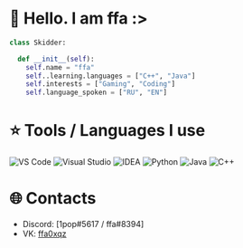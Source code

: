 # 👋 Hello. I am ffa :>

```python
class Skidder:

  def __init__(self):
    self.name = "ffa"
    self..learning.languages = ["C++", "Java"]
    self.interests = ["Gaming", "Coding"]
    self.language_spoken = ["RU", "EN"]
```

# ⭐ Tools / Languages I use
![VS Code](https://img.shields.io/badge/Editor-VS_Code-informational?style=for-the-badge&logo=visual-studio-code&logoColor=white&color=6aa6f8)
![Visual Studio](https://img.shields.io/badge/Visual-Studio-informational?style=for-the-badge&logo=visual-studio&logoColor=white&color=6aa6f8)
![IDEA](https://img.shields.io/badge/Intellij-IDEA-informational?style=for-the-badge&logo=intellij-idea&logoColor=white&color=6aa6f8)
![Python](https://img.shields.io/badge/Code-Python-informational?style=for-the-badge&logo=python&logoColor=white&color=6aa6f8)
![Java](https://img.shields.io/badge/Code-Java-informational?style=for-the-badge&logo=java&logoColor=white&color=6aa6f8)
![C++](https://img.shields.io/badge/Code-C++-informational?style=for-the-badge&logo=C++&logoColor=white&color=6aa6f8)

# 🌐 Contacts
 - Discord: [1pop#5617 / ffa#8394]
 - VK: [ffa0xqz](https://vk.com/ffa0xqz)
